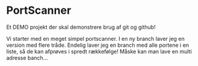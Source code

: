 # PortScanner

Et DEMO projekt der skal demonstrere brug af git og github!

Vi starter med en meget simpel portscanner.
I en ny branch laver jeg en version med flere tråde.
Endelig laver jeg en branch med alle portene i en liste, så de kan afprøves i spredt rækkefølge!
  Måske kan man lave en multi adresse banch...
